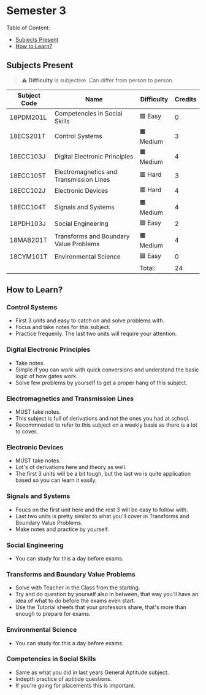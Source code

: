 # Semester 3

Table of Content:

- [Subjects Present](#subjects-present)
- [How to Learn?](#how-to-learn)


## Subjects Present

> ⚠ **Difficulty** is subjective. Can differ from person to person.

| Subject Code | Name | Difficulty | Credits |
| ------------ | ---- | ---------- | ------- |
| 18PDM201L | Competencies in Social Skills | 🟩 Easy | 0 |
| 18ECS201T | Control Systems | 🟧 Medium | 3 |
| 18ECC103J | Digital Electronic Principles | 🟧 Medium | 4 |
| 18ECC105T | Electromagnetics and Transmission Lines | 🟥 Hard | 3 |
| 18ECC102J | Electronic Devices | 🟥 Hard | 4 |
| 18ECC104T | Signals and Systems | 🟧 Medium | 4 |
| 18PDH103J | Social Engineering | 🟩 Easy | 2 |
| 18MAB201T | Transforms and Boundary Value Problems | 🟧 Medium | 4 |
| 18CYM101T | Environmental Science | 🟩 Easy | 0 |
| | | Total: | 24 |

## How to Learn?

### Control Systems

- First 3 units and easy to catch on and solve problems with.
- Focus and take notes for this subject.
- Practice frequenly. The last two units will require your attention.

### Digital Electronic Principles

- Take notes.
- Simple if you can work with quick conversions and understand the basic logic of how gates work.
- Solve few problems by yourself to get a proper hang of this subject.

### Electromagnetics and Transmission Lines

- MUST take notes.
- This subject is full of derivations and not the ones you had at school.
- Recommneded to refer to this subject on a weekly basis as there is a lot to cover.

### Electronic Devices

- MUST take notes.
- Lot's of derivations here and theory as well. 
- The first 3 units will be a bit tough, but the last wo is quite application based so you can learn it easily.

### Signals and Systems

- Foucs on the first unit here and the rest 3 will be easy to follow with.
- Last two units is pretty similar to what you'll cover in Transforms and Boundary Value Problems. 
- Make notes and practice by yourself.

### Social Engineering

- You can study for this a day before exams.

### Transforms and Boundary Value Problems

- Solve with Teacher in the Class from the starting.
- Try and do question by yourself also in between, that way you'll have an idea of what to do before the exams even start.
- Use the Tutorial sheets that your professors share, that's more than enough to prepare for exams.

### Environmental Science

- You can study for this a day before exams.

### Competencies in Social Skills

- Same as what you did in last years General Aptitude subject. 
- Indepth practice of aptitide questions. 
- If you're going for placements this is important.
